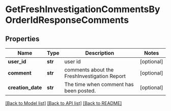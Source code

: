 # GetFreshInvestigationCommentsByOrderIdResponseComments

## Properties
Name | Type | Description | Notes
------------ | ------------- | ------------- | -------------
**user_id** | **str** | user id | [optional] 
**comment** | **str** | comments about the FreshInvestigation Report | [optional] 
**creation_date** | **str** | The time when comment has been posted. | [optional] 

[[Back to Model list]](../README.md#documentation-for-models) [[Back to API list]](../README.md#documentation-for-api-endpoints) [[Back to README]](../README.md)

